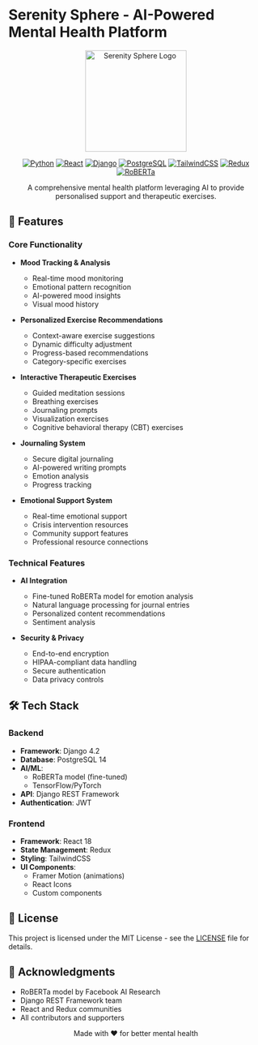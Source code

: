 # Serenity Sphere - AI-Powered Mental Health Platform

<div align="center">
  <img src="frontend/public/logo.png" alt="Serenity Sphere Logo" width="200"/>
  
  [![Python](https://img.shields.io/badge/python-3.8+-blue.svg)](https://www.python.org/downloads/)
  [![React](https://img.shields.io/badge/react-18.0.0-blue.svg)](https://reactjs.org/)
  [![Django](https://img.shields.io/badge/django-4.2.0-green.svg)](https://www.djangoproject.com/)
  [![PostgreSQL](https://img.shields.io/badge/postgresql-14.0-blue.svg)](https://www.postgresql.org/)
  [![TailwindCSS](https://img.shields.io/badge/tailwindcss-3.3.0-38B2AC.svg)](https://tailwindcss.com/)
  [![Redux](https://img.shields.io/badge/redux-4.2.0-764ABC.svg)](https://redux.js.org/)
  [![RoBERTa](https://img.shields.io/badge/roberta-base-1.2GB-red.svg)](https://huggingface.co/roberta-base)

  A comprehensive mental health platform leveraging AI to provide personalised support and therapeutic exercises.
</div>

## 🌟 Features

### Core Functionality
- **Mood Tracking & Analysis**
  - Real-time mood monitoring
  - Emotional pattern recognition
  - AI-powered mood insights
  - Visual mood history

- **Personalized Exercise Recommendations**
  - Context-aware exercise suggestions
  - Dynamic difficulty adjustment
  - Progress-based recommendations
  - Category-specific exercises

- **Interactive Therapeutic Exercises**
  - Guided meditation sessions
  - Breathing exercises
  - Journaling prompts
  - Visualization exercises
  - Cognitive behavioral therapy (CBT) exercises

- **Journaling System**
  - Secure digital journaling
  - AI-powered writing prompts
  - Emotion analysis
  - Progress tracking

- **Emotional Support System**
  - Real-time emotional support
  - Crisis intervention resources
  - Community support features
  - Professional resource connections

### Technical Features
- **AI Integration**
  - Fine-tuned RoBERTa model for emotion analysis
  - Natural language processing for journal entries
  - Personalized content recommendations
  - Sentiment analysis

- **Security & Privacy**
  - End-to-end encryption
  - HIPAA-compliant data handling
  - Secure authentication
  - Data privacy controls

## 🛠️ Tech Stack

### Backend
- **Framework**: Django 4.2
- **Database**: PostgreSQL 14
- **AI/ML**: 
  - RoBERTa model (fine-tuned)
  - TensorFlow/PyTorch
- **API**: Django REST Framework
- **Authentication**: JWT

### Frontend
- **Framework**: React 18
- **State Management**: Redux
- **Styling**: TailwindCSS
- **UI Components**: 
  - Framer Motion (animations)
  - React Icons
  - Custom components

## 📄 License

This project is licensed under the MIT License - see the [LICENSE](LICENSE) file for details.

## 🙏 Acknowledgments

- RoBERTa model by Facebook AI Research
- Django REST Framework team
- React and Redux communities
- All contributors and supporters

<div align="center">
  Made with ❤️ for better mental health
</div>
